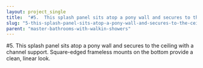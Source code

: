 ```yaml
---
layout: project_single
title:  "#5.  This splash panel sits atop a pony wall and secures to the ceiling with a channel support. Square-edged frameless mounts on the bottom provide a clean, linear look."
slug: "5-this-splash-panel-sits-atop-a-pony-wall-and-secures-to-the-ceiling-with-a"
parent: "master-bathrooms-with-walkin-showers"
---
```

#5.  This splash panel sits atop a pony wall and secures to the ceiling with a channel support. Square-edged frameless mounts on the bottom provide a clean, linear look.